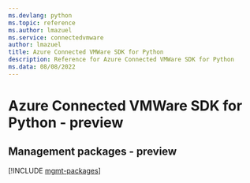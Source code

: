 ```yaml
---
ms.devlang: python
ms.topic: reference
ms.author: lmazuel
ms.service: connectedvmware
author: lmazuel
title: Azure Connected VMWare SDK for Python
description: Reference for Azure Connected VMWare SDK for Python
ms.data: 08/08/2022
---
```

# Azure Connected VMWare SDK for Python - preview

## Management packages - preview
[!INCLUDE [mgmt-packages](connected-vmware-mgmt-index.md)]